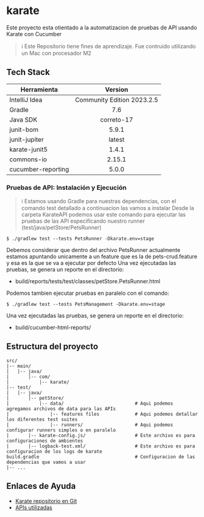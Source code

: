 # karate

Este proyecto esta otientado a la automatizacion de pruebas de API usando Karate con Cucumber

> :information_source: Este Repositorio tiene fines de aprendizaje. Fue contruido utilizando un Mac con procesador M2

## Tech Stack

| Herramienta   | Version       |
| ------------- |:-------------:|
| IntelliJ Idea | Community Edition 2023.2.5 |
| Gradle        | 7.6      |
| Java SDK      | correto-17      |
| junit-bom      | 5.9.1      |
| junit-jupiter      | latest      |
| karate-junit5      | 1.4.1      |
| commons-io      | 2.15.1      |
| cucumber-reporting      | 5.0.0      |

### Pruebas de API: Instalación y Ejecución
> :information_source: Estamos usando Gradle para nuestras dependencias, con el comando test detallado a continuacion las vamos a instalar
Desde la carpeta KarateAPI podemos usar este comando para ejecutar las pruebas de las API especificando nuestro runner (test/java/petStore/PetsRunner)

```
$ ./gradlew test --tests PetsRunner -Dkarate.env=stage 
```
Debemos considerar que dentro del archivo PetsRunner actualmente estamos apuntando unicamente a un feature que es la de pets-crud.feature y esa es la que se va a ejecutar por defecto
Una vez ejecutadas las pruebas, se genera un reporte en el directorio:
- build/reports/tests/test/classes/petStore.PetsRunner.html

Podemos tambien ejecutar pruebas en paralelo con el comando:
```
$ ./gradlew test --tests PetsManagement -Dkarate.env=stage 
```
Una vez ejecutadas las pruebas, se genera un reporte en el directorio:
- build/cucumber-html-reports/

## Estructura del proyecto
```
src/
|-- main/
|   |-- java/
|       |-- com/
|           |-- karate/
|-- test/
|   |-- java/
|       |-- petStore/
|           |-- data/                          # Aqui podemos agregamos archivos de data para las APIs
|               |-- features files             # Aqui podemos detallar los diferentes test suites
|               |-- runners/                   # Aqui podemos configurar runners simples o en paralelo
|       |-- karate-config.js/                  # Este archivo es para configuraciones de ambientes
|       |-- logback-test.xml/                  # Este archivo es para configuracion de los logs de karate
build.gradle                                   # Configuracion de las dependencias que vamos a usar
|-- ...
```


## Enlaces de Ayuda

- [Karate repositorio en Git]([https://serenity-bdd.github.io/docs/screenplay/screenplay_fundamentals#screenplay-and-cucumber](https://github.com/karatelabs/karate))
- [APIs utilizadas]([https://serenity-bdd.github.io/docs/screenplay/screenplay_webdriver](https://petstore.swagger.io/)https://petstore.swagger.io/)
